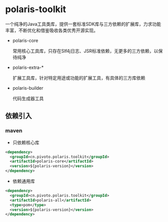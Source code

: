 # polaris-toolkit

一个纯净的Java工具类库，提供一套标准SDK库与三方依赖的扩展库，力求功能丰富，不断优化和借鉴吸收各类优秀开源实现。

- polaris-core

  常用核心工具库，只存在Slf4j日志、JSR标准依赖，无更多的三方依赖，以保待纯净

- polaris-extra-*

  扩展工具库，针对特定用途或功能的扩展工具，有具体的三方库依赖

- polaris-builder

  代码生成器工具

## 依赖引入

### maven

- 只依赖核心库
```xml
<dependency>
  <groupId>cn.pivoto.polaris.toolkit</groupId>
  <artifactId>polaris-core</artifactId>
  <version>${polaris-version}</version>
</dependency>
```
- 依赖通用库
```xml
<dependency>
  <groupId>cn.pivoto.polaris.toolkit</groupId>
  <artifactId>polaris-all</artifactId>
  <type>pom</type>
  <version>${polaris-version}</version>
</dependency>
```

